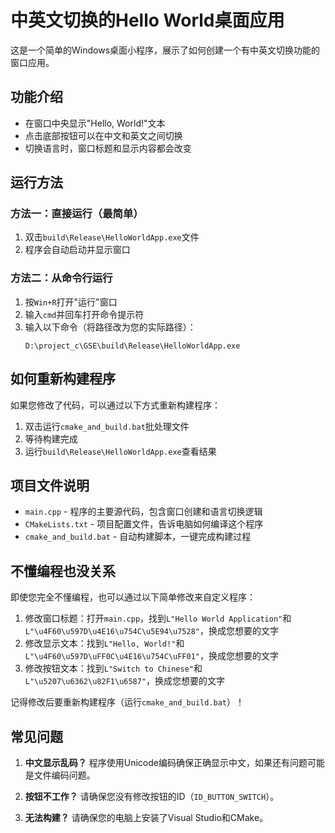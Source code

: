 # 中英文切换的Hello World桌面应用

这是一个简单的Windows桌面小程序，展示了如何创建一个有中英文切换功能的窗口应用。

## 功能介绍

- 在窗口中央显示"Hello, World!"文本
- 点击底部按钮可以在中文和英文之间切换
- 切换语言时，窗口标题和显示内容都会改变

## 运行方法

### 方法一：直接运行（最简单）

1. 双击`build\Release\HelloWorldApp.exe`文件
2. 程序会自动启动并显示窗口

### 方法二：从命令行运行

1. 按`Win+R`打开"运行"窗口
2. 输入`cmd`并回车打开命令提示符
3. 输入以下命令（将路径改为您的实际路径）：
   ```
   D:\project_c\GSE\build\Release\HelloWorldApp.exe
   ```

## 如何重新构建程序

如果您修改了代码，可以通过以下方式重新构建程序：

1. 双击运行`cmake_and_build.bat`批处理文件
2. 等待构建完成
3. 运行`build\Release\HelloWorldApp.exe`查看结果

## 项目文件说明

- `main.cpp` - 程序的主要源代码，包含窗口创建和语言切换逻辑
- `CMakeLists.txt` - 项目配置文件，告诉电脑如何编译这个程序
- `cmake_and_build.bat` - 自动构建脚本，一键完成构建过程

## 不懂编程也没关系

即使您完全不懂编程，也可以通过以下简单修改来自定义程序：

1. 修改窗口标题：打开`main.cpp`，找到`L"Hello World Application"`和`L"\u4F60\u597D\u4E16\u754C\u5E94\u7528"`，换成您想要的文字
2. 修改显示文本：找到`L"Hello, World!"`和`L"\u4F60\u597D\uFF0C\u4E16\u754C\uFF01"`，换成您想要的文字
3. 修改按钮文本：找到`L"Switch to Chinese"`和`L"\u5207\u6362\u82F1\u6587"`，换成您想要的文字

记得修改后要重新构建程序（运行`cmake_and_build.bat`）！

## 常见问题

1. **中文显示乱码？**
   程序使用Unicode编码确保正确显示中文，如果还有问题可能是文件编码问题。

2. **按钮不工作？**
   请确保您没有修改按钮的ID（`ID_BUTTON_SWITCH`）。

3. **无法构建？**
   请确保您的电脑上安装了Visual Studio和CMake。 
